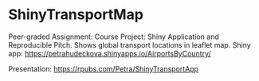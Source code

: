 # ShinyTransportMap
Peer-graded Assignment: Course Project: Shiny Application and Reproducible Pitch. Shows global transport locations in leaflet map.
Shiny app: https://petrahudeckova.shinyapps.io/AirportsByCountry/

Presentation: https://rpubs.com/Petra/ShinyTransportApp
